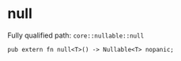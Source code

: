 # null

Fully qualified path: `core::nullable::null`

<pre><code class="language-rust">pub extern fn null&lt;T&gt;() -&gt; Nullable&lt;T&gt; nopanic;</code></pre>

